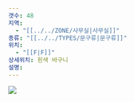 ```yaml
---
갯수: 48
지역:
  - "[[../../ZONE/사무실|사무실]]"
종류: "[[../../TYPES/문구류|문구류]]"
위치:
  - "[[F|F]]"
상세위치: 흰색 바구니
설명:
---
```

![](http://192.168.50.22/devices/240607_IMG_0187.jpg)